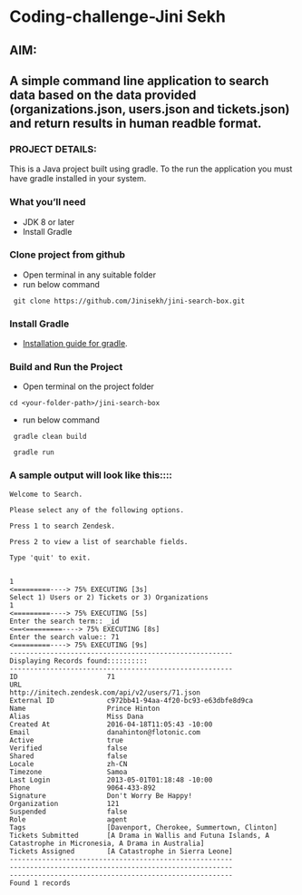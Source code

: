 # Coding-challenge-Jini Sekh

## AIM:
## A simple command line application to search data based on the data provided (organizations.json, users.json and tickets.json) and return results in human readble format.

### PROJECT DETAILS:
This is a Java project built using gradle. To the run the application you must have gradle installed in your system. 

### What you’ll need
+ JDK 8 or later
+ Install Gradle

### Clone project from github

 - Open terminal in any suitable folder
 - run below command 
```
 git clone https://github.com/Jinisekh/jini-search-box.git
```

### Install Gradle

  + [Installation guide for gradle](https://gradle.org/install/).

### Build and Run the Project

 - Open terminal on the project folder
```
cd <your-folder-path>/jini-search-box
```
 - run below command 
```
 gradle clean build
```
```
 gradle run
```

### A sample output will look like this::::

```
Welcome to Search.

Please select any of the following options.

Press 1 to search Zendesk.

Press 2 to view a list of searchable fields.

Type 'quit' to exit.


1
<=========----> 75% EXECUTING [3s]
Select 1) Users or 2) Tickets or 3) Organizations
1
<=========----> 75% EXECUTING [5s]
Enter the search term:: _id
<==<=========----> 75% EXECUTING [8s]
Enter the search value:: 71
<=========----> 75% EXECUTING [9s]
-------------------------------------------------------
Displaying Records found::::::::::
-------------------------------------------------------
ID                      71
URL                     http://initech.zendesk.com/api/v2/users/71.json
External ID             c972bb41-94aa-4f20-bc93-e63dbfe8d9ca
Name                    Prince Hinton
Alias                   Miss Dana
Created At              2016-04-18T11:05:43 -10:00
Email                   danahinton@flotonic.com
Active                  true
Verified                false
Shared                  false
Locale                  zh-CN
Timezone                Samoa
Last Login              2013-05-01T01:18:48 -10:00
Phone                   9064-433-892
Signature               Don't Worry Be Happy!
Organization            121
Suspended               false
Role                    agent
Tags                    [Davenport, Cherokee, Summertown, Clinton]
Tickets Submitted       [A Drama in Wallis and Futuna Islands, A Catastrophe in Micronesia, A Drama in Australia]
Tickets Assigned        [A Catastrophe in Sierra Leone]
-------------------------------------------------------
-------------------------------------------------------
-------------------------------------------------------
Found 1 records

```


